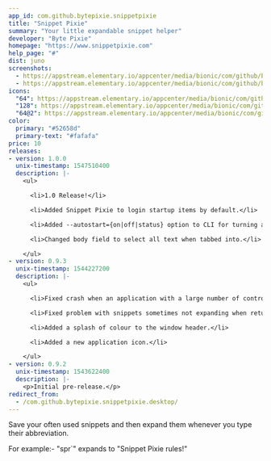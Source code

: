 ```yaml
---
app_id: com.github.bytepixie.snippetpixie
title: "Snippet Pixie"
summary: "Your little expandable snippet helper"
developer: "Byte Pixie"
homepage: "https://www.snippetpixie.com"
help_page: "#"
dist: juno
screenshots:
  - https://appstream.elementary.io/appcenter/media/bionic/com/github/bytepixie.snippetpixie/037D8E26FE072B971140A9B5B3669BC1/screenshots/image-1_orig.png
  - https://appstream.elementary.io/appcenter/media/bionic/com/github/bytepixie.snippetpixie/037D8E26FE072B971140A9B5B3669BC1/screenshots/image-2_orig.png
icons:
  "64": https://appstream.elementary.io/appcenter/media/bionic/com/github/bytepixie.snippetpixie/037D8E26FE072B971140A9B5B3669BC1/icons/64x64/com.github.bytepixie.snippetpixie_com.github.bytepixie.snippetpixie.png
  "128": https://appstream.elementary.io/appcenter/media/bionic/com/github/bytepixie.snippetpixie/037D8E26FE072B971140A9B5B3669BC1/icons/128x128/com.github.bytepixie.snippetpixie_com.github.bytepixie.snippetpixie.png
  "64@2": https://appstream.elementary.io/appcenter/media/bionic/com/github/bytepixie.snippetpixie/037D8E26FE072B971140A9B5B3669BC1/icons/64x64@2/com.github.bytepixie.snippetpixie_com.github.bytepixie.snippetpixie.png
color:
  primary: "#52658d"
  primary-text: "#fafafa"
price: 10
releases:
- version: 1.0.0
  unix-timestamp: 1547510400
  description: |-
    <ul>

      <li>1.0 Release!</li>

      <li>Added Snippet Pixie to login startup items by default.</li>

      <li>Added --autostart={on|off|status} option to CLI for turning autostart on, off, or getting settings status.</li>

      <li>Changed body field to select all text when tabbed into.</li>

    </ul>
- version: 0.9.3
  unix-timestamp: 1544227200
  description: |-
    <ul>

      <li>Fixed crash when an application with a large number of controls was activated.</li>

      <li>Fixed problem with snippets sometimes not expanding when returning to an application.</li>

      <li>Added a splash of colour to the window header.</li>

      <li>Added a new application icon.</li>

    </ul>
- version: 0.9.2
  unix-timestamp: 1543622400
  description: |-
    <p>Initial pre-release.</p>
redirect_from:
  - /com.github.bytepixie.snippetpixie.desktop/
---
```


<p>Save your often used snippets and then expand them whenever you type their abbreviation.</p>
<p>For example:- &quot;spr`&quot; expands to &quot;Snippet Pixie rules!&quot;</p>